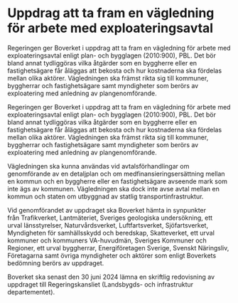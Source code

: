 # Uppdrag att ta fram en vägledning för arbete med exploateringsavtal

Regeringen ger Boverket i uppdrag att ta fram en vägledning för arbete med exploateringsavtal enligt plan- och bygglagen (2010:900), PBL. Det bör bland annat tydliggöras vilka åtgärder som en byggherre eller en fastighetsägare får åläggas att bekosta och hur kostnaderna ska fördelas mellan olika aktörer. Vägledningen ska främst rikta sig till kommuner, byggherrar och fastighetsägare samt myndigheter som berörs av exploatering med anledning av plangenomförande.

Regeringen ger Boverket i uppdrag att ta fram en vägledning för arbete med exploateringsavtal enligt plan- och bygglagen (2010:900), PBL. Det bör bland annat tydliggöras vilka åtgärder som en byggherre eller en fastighetsägare får åläggas att bekosta och hur kostnaderna ska fördelas mellan olika aktörer. Vägledningen ska främst rikta sig till kommuner, byggherrar och fastighetsägare samt myndigheter som berörs av exploatering med anledning av plangenomförande.

Vägledningen ska kunna användas vid avtalsförhandlingar om genomförande av en detaljplan och om medfinansieringsersättning mellan en kommun och en byggherre eller en fastighetsägare avseende mark som inte ägs av kommunen. Vägledningen ska dock inte avse avtal mellan en kommun och staten om utbyggnad av statlig transportinfrastruktur.

Vid genomförandet av uppdraget ska Boverket hämta in synpunkter från Trafikverket, Lantmäteriet, Sveriges geologiska undersökning, ett urval länsstyrelser, Naturvårdsverket, Luftfartsverket, Sjöfartsverket, Myndigheten för samhällsskydd och beredskap, Skatteverket, ett urval kommuner och kommuners VA-huvudmän, Sveriges Kommuner och Regioner, ett urval byggherrar, Energiföretagen Sverige, Svenskt Näringsliv, Företagarna samt övriga myndigheter och aktörer som enligt Boverkets bedömning berörs av uppdraget.

Boverket ska senast den 30 juni 2024 lämna en skriftlig redovisning av uppdraget till Regeringskansliet (Landsbygds- och infrastruktur departementet).
